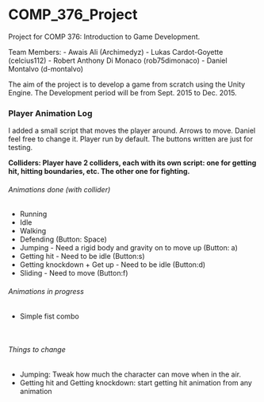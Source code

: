 # COMP_376_Project
Project for COMP 376: Introduction to Game Development. 

Team Members:
    - Awais Ali (Archimedyz)
    - Lukas Cardot-Goyette (celcius112)
    - Robert Anthony Di Monaco (rob75dimonaco)
    - Daniel Montalvo (d-montalvo)

The aim of the project is to develop a game from scratch using the Unity Engine.
The Development period will be from Sept. 2015 to Dec. 2015.

<h3>Player Animation Log </h3>
I added a small script that moves the player around. Arrows to move. Daniel feel free to change it. Player run by default. The buttons written are just for testing.

<b>Colliders: Player have 2 colliders, each with its own script: one for getting hit, hitting boundaries, etc. The other one for fighting.</b>
 
<h6>Animations done (with collider)</h6>
<ul>
	<li>Running</li>
	<li>Idle</li>
	<li>Walking</li>
	<li>Defending (Button: Space)</li>
	<li>Jumping - Need a rigid body and gravity on to move up (Button: a)</li>
	<li>Getting hit - Need to be idle (Button:s)</li>
	<li>Getting knockdown + Get up - Need to be idle (Button:d)</li>
	<li>Sliding - Need to move (Button:f)</li>
</ul>
<h6>Animations in progress</h6>
<ul>
	<li>Simple fist combo</li>
</ul>
<br>
<h6>Things to change</h6>
<ul>
	<li>Jumping: Tweak how much the character can move when in the air.</li>
	<li>Getting hit and Getting knockdown: start getting hit animation from any animation</li>
</ul>
